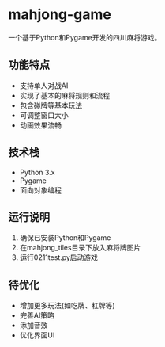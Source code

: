# mahjong-game
一个基于Python和Pygame开发的四川麻将游戏。

## 功能特点

- 支持单人对战AI
- 实现了基本的麻将规则和流程
- 包含碰牌等基本玩法
- 可调整窗口大小
- 动画效果流畅

## 技术栈

- Python 3.x
- Pygame
- 面向对象编程

## 运行说明

1. 确保已安装Python和Pygame
2. 在mahjong_tiles目录下放入麻将牌图片
3. 运行0211test.py启动游戏

## 待优化

- 增加更多玩法(如吃牌、杠牌等)
- 完善AI策略
- 添加音效
- 优化界面UI
